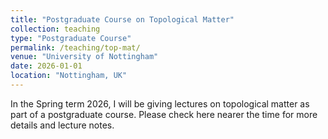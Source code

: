 ```yaml
---
title: "Postgraduate Course on Topological Matter"
collection: teaching
type: "Postgraduate Course"
permalink: /teaching/top-mat/
venue: "University of Nottingham"
date: 2026-01-01
location: "Nottingham, UK"
---
```



In the Spring term 2026, I will be giving lectures on topological matter as part of a postgraduate course. Please check here nearer the time for more details and lecture notes.

